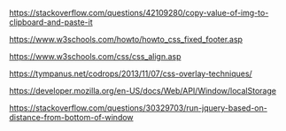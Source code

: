 <!-- With the following help from stack overflow, I was able to create a function to copy a gif's url so it could be pasted elsewhere (like in a messaging system) -->

https://stackoverflow.com/questions/42109280/copy-value-of-img-to-clipboard-and-paste-it


<!-- Info to help with the sticky search bar at bottom of page -->
https://www.w3schools.com/howto/howto_css_fixed_footer.asp

<!-- Helped with centering images -->
https://www.w3schools.com/css/css_align.asp

<!-- Helped with getting the modal to overlay over added elements -->
https://tympanus.net/codrops/2013/11/07/css-overlay-techniques/

<!-- Helped with understanding local storage -->
https://developer.mozilla.org/en-US/docs/Web/API/Window/localStorage

<!-- Helped with infinite scrolling -->
https://stackoverflow.com/questions/30329703/run-jquery-based-on-distance-from-bottom-of-window
